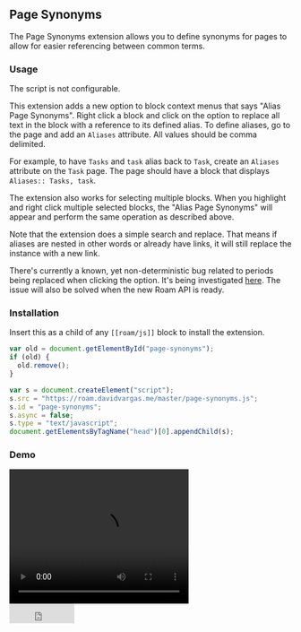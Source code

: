 ## Page Synonyms

The Page Synonyms extension allows you to define synonyms for pages to allow for easier referencing between common terms.

### Usage

The script is not configurable.

This extension adds a new option to block context menus that says "Alias Page Synonyms". Right click a block and click on the option to replace all text in the block with a reference to its defined alias. To define aliases, go to the page and add an `Aliases` attribute. All values should be comma delimited.

For example, to have `Tasks` and `task` alias back to `Task`, create an `Aliases` attribute on the `Task` page. The page should have a block that displays `Aliases:: Tasks, task`.

The extension also works for selecting multiple blocks. When you highlight and right click multiple selected blocks, the "Alias Page Synonyms" will appear and perform the same operation as described above.

Note that the extension does a simple search and replace. That means if aliases are nested in other words or already have links, it will still replace the instance with a new link.

There's currently a known, yet non-deterministic bug related to periods being replaced when clicking the option. It's being investigated [here](https://github.com/dvargas92495/roam-js-extensions/issues/139). The issue will also be solved when the new Roam API is ready.

### Installation

Insert this as a child of any `[[roam/js]]` block to install the extension.

```javascript
var old = document.getElementById("page-synonyms");
if (old) {
  old.remove();
}

var s = document.createElement("script");
s.src = "https://roam.davidvargas.me/master/page-synonyms.js";
s.id = "page-synonyms";
s.async = false;
s.type = "text/javascript";
document.getElementsByTagName("head")[0].appendChild(s);
```

### Demo

<video width="320" height="240" controls>
  <source src="../../videos/page-synonyms.mp4" type="video/mp4">
</video>

<br/>

<iframe src="https://github.com/sponsors/dvargas92495/button" title="Sponsor dvargas92495" height="35" width="116" style="border: 0;"></iframe>
